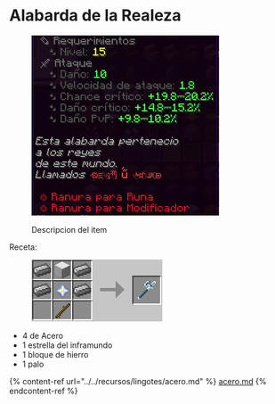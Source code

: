 # Alabarda de la Realeza

<figure><img src="../../../../.gitbook/assets/image (6).png" alt=""><figcaption><p>Descripcion del item</p></figcaption></figure>

Receta:

<figure><img src="../../../../.gitbook/assets/image (8) (1).png" alt=""><figcaption></figcaption></figure>

* 4 de Acero
* 1 estrella del inframundo
* 1 bloque de hierro
* 1 palo

{% content-ref url="../../recursos/lingotes/acero.md" %}
[acero.md](../../recursos/lingotes/acero.md)
{% endcontent-ref %}
